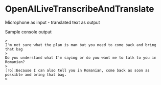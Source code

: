 # OpenAILiveTranscribeAndTranslate
Microphone as input - translated text as output

Sample console output
```
>
I'm not sure what the plan is man but you need to come back and bring that bag
>
Do you understand what I'm saying or do you want me to talk to you in Romanian?
>
[ro]:Because I can also tell you in Romanian, come back as soon as possible and bring that bag.
>
```
